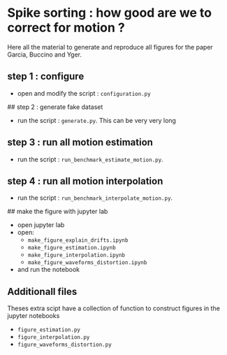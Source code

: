 # Spike sorting : how good are we to correct for motion ?


Here all the material to generate and reproduce all figures for the paper Garcia, Buccino and Yger.

## step 1 : configure

  * open and modify the script : `configuration.py`

## step 2 : generate fake dataset

  * run the script : `generate.py`.
    This can be very very long

## step 3 : run all motion estimation

  * run the script : `run_benchmark_estimate_motion.py`.
  
## step 4 : run all motion interpolation

  * run the script : `run_benchmark_interpolate_motion.py`.

## make the figure with jupyter lab

  * open jupyter lab
  * open: 
    * `make_figure_explain_drifts.ipynb`
    * `make_figure_estimation.ipynb`
    * `make_figure_interpolation.ipynb`
    * `make_figure_waveforms_distortion.ipynb`
  * and run the notebook


## Additionall files

Theses extra scipt have a collection of function to construct figures in the jupyter notebooks

  * `figure_estimation.py`
  * `figure_interpolation.py`
  * `figure_waveforms_distortion.py`



